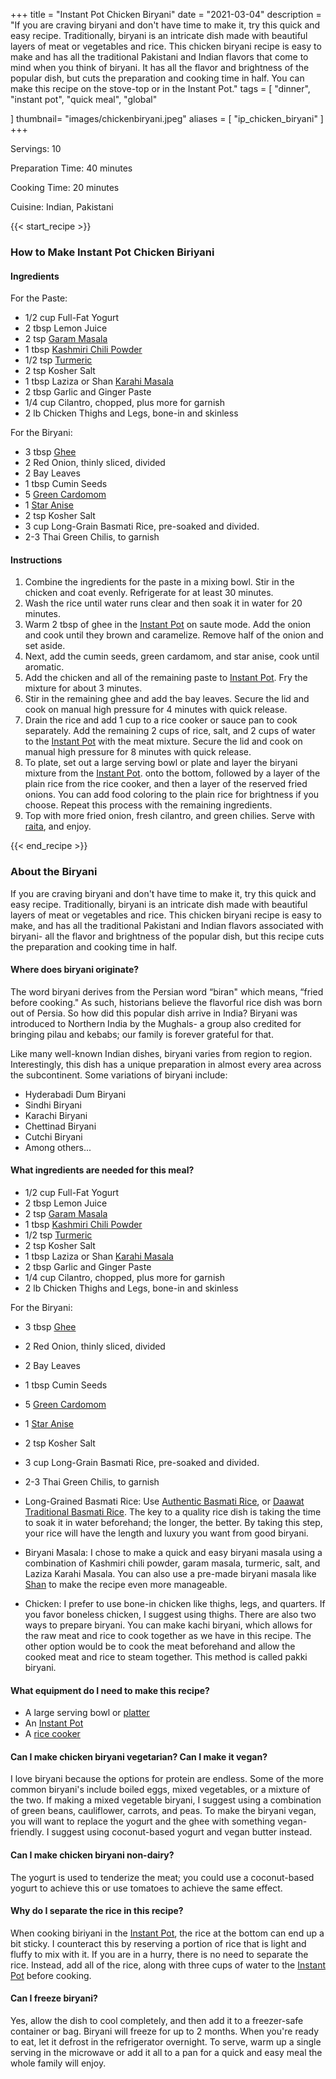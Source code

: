 +++
title = "Instant Pot Chicken Biryani"
date = "2021-03-04"
description = "If you are craving biryani and don't have time to make it, try this quick and easy recipe. Traditionally, biryani is an intricate dish made with beautiful layers of meat or vegetables and rice. This chicken biryani recipe is easy to make and has all the traditional Pakistani and Indian flavors that come to mind when you think of biryani. It has all the flavor and brightness of the popular dish, but cuts the preparation and cooking time in half. You can make this recipe on the stove-top or in the Instant Pot."
tags = [
    "dinner",
    "instant pot",
    "quick meal", 
    "global"
  
]
thumbnail= "images/chickenbiryani.jpeg"
aliases = [
    "ip_chicken_biryani"
]
+++

Servings: 10 <!--more-->

Preparation Time: 40 minutes 

Cooking Time: 20 minutes 

Cuisine: Indian, Pakistani

{{< start_recipe >}}

### How to Make Instant Pot Chicken Biriyani 

#### Ingredients 

For the Paste:

* 1/2 cup Full-Fat Yogurt 
* 2 tbsp Lemon Juice
* 2 tsp [Garam Masala](https://www.jamilghar.com/recipe/pakistani_garam_masala/) 
* 1 tbsp [Kashmiri Chili Powder](https://amzn.to/3jP2lMC)
* 1/2 tsp [Turmeric](https://amzn.to/3trObVj)
* 2 tsp Kosher Salt 
* 1 tbsp Laziza or Shan [Karahi Masala](https://amzn.to/2MYzcmx)
* 2 tbsp Garlic and Ginger Paste 
* 1/4 cup Cilantro, chopped, plus more for garnish
* 2 lb Chicken Thighs and Legs, bone-in and skinless 

For the Biryani: 

* 3 tbsp [Ghee](https://amzn.to/2ZkJkrW) 
* 2 Red Onion, thinly sliced, divided
* 2 Bay Leaves
* 1 tbsp Cumin Seeds
* 5 [Green Cardomom](https://amzn.to/3vBa5aw)
* 1 [Star Anise](https://amzn.to/3eOVFhc)
* 2 tsp Kosher Salt 
* 3 cup Long-Grain Basmati Rice, pre-soaked and divided. 
* 2-3 Thai Green Chilis, to garnish  

#### Instructions 

1. Combine the ingredients for the paste in a mixing bowl. Stir in the chicken and coat evenly. Refrigerate for at least 30 minutes. 
2. Wash the rice until water runs clear and then soak it in water for 20 minutes. 
3. Warm 2 tbsp of ghee in the [Instant Pot](https://amzn.to/3qfNYCZ) on saute mode. Add the onion and cook until they brown and caramelize. Remove half of the onion and set aside. 
4. Next, add the cumin seeds, green cardamom, and star anise, cook until aromatic. 
5. Add the chicken and all of the remaining paste to [Instant Pot](https://amzn.to/3qfNYCZ). Fry the mixture for about 3 minutes. 
6. Stir in the remaining ghee and add the bay leaves. Secure the lid and cook on manual high pressure for 4 minutes with quick release. 
7. Drain the rice and add 1 cup to a rice cooker or sauce pan to cook separately. Add the remaining 2 cups of rice, salt, and 2 cups of water to the [Instant Pot](https://amzn.to/3qfNYCZ) with the meat mixture. Secure the lid and cook on manual high pressure for 8 minutes with quick release. 
8. To plate, set out a large serving bowl or plate and layer the biryani mixture from the [Instant Pot](https://amzn.to/3qfNYCZ). onto the bottom, followed by a layer of the plain rice from the rice cooker, and then a layer of the reserved fried onions. You can add food coloring to the plain rice for brightness if you choose. Repeat this process with the remaining ingredients. 
9. Top with more fried onion, fresh cilantro, and green chilies. Serve with [raita](https://www.jamilghar.com/recipe/raita/), and enjoy.

{{< end_recipe >}}

### About the Biryani 

If you are craving biryani and don't have time to make it, try this quick and easy recipe. Traditionally, biryani is an intricate dish made with beautiful layers of meat or vegetables and rice. This chicken biryani recipe is easy to make, and has all the traditional Pakistani and Indian flavors associated with biryani- all the flavor and brightness of the popular dish, but this recipe cuts the preparation and cooking time in half.  

#### Where does biryani originate? 

The word biryani derives from the Persian word “biran" which means, “fried before cooking." As such, historians believe the flavorful rice dish was born out of Persia. So how did this popular dish arrive in India? Biryani was introduced to Northern India by the Mughals- a group also credited for bringing pilau and kebabs; our family is forever grateful for that.

Like many well-known Indian dishes, biryani varies from region to region. Interestingly, this dish has a unique preparation in almost every area across the subcontinent. Some variations of biryani include: 
* Hyderabadi Dum Biryani
* Sindhi Biryani 
* Karachi Biryani
* Chettinad Biryani 
* Cutchi Biryani 
* Among others...

#### What ingredients are needed for this meal?

* 1/2 cup Full-Fat Yogurt 
* 2 tbsp Lemon Juice
* 2 tsp [Garam Masala](https://www.jamilghar.com/recipe/pakistani_garam_masala/) 
* 1 tbsp [Kashmiri Chili Powder](https://amzn.to/3jP2lMC)
* 1/2 tsp [Turmeric](https://amzn.to/3trObVj)
* 2 tsp Kosher Salt 
* 1 tbsp Laziza or Shan [Karahi Masala](https://amzn.to/2MYzcmx)
* 2 tbsp Garlic and Ginger Paste 
* 1/4 cup Cilantro, chopped, plus more for garnish
* 2 lb Chicken Thighs and Legs, bone-in and skinless 

For the Biryani: 

* 3 tbsp [Ghee](https://amzn.to/2ZkJkrW) 
* 2 Red Onion, thinly sliced, divided
* 2 Bay Leaves
* 1 tbsp Cumin Seeds
* 5 [Green Cardomom](https://amzn.to/3vBa5aw)
* 1 [Star Anise](https://amzn.to/3eOVFhc)
* 2 tsp Kosher Salt 
* 3 cup Long-Grain Basmati Rice, pre-soaked and divided. 
* 2-3 Thai Green Chilis, to garnish  
* Long-Grained Basmati Rice: Use [Authentic Basmati Rice](https://amzn.to/3cuai6I), or [Daawat Traditional Basmati Rice](https://amzn.to/2PSJxRL). The key to a quality rice dish is taking the time to soak it in water beforehand; the longer, the better. By taking this step, your rice will have the length and luxury you want from good biryani.

* Biryani Masala: I chose to make a quick and easy biryani masala using a combination of Kashmiri chili powder, garam masala, turmeric, salt, and Laziza Karahi Masala. You can also use a pre-made biryani masala like [Shan](https://amzn.to/3cGWNk9) to make the recipe even more manageable. 

* Chicken: I prefer to use bone-in chicken like thighs, legs, and quarters. If you favor boneless chicken, I suggest using thighs. There are also two ways to prepare biryani. You can make kachi biryani, which allows for the raw meat and rice to cook together as we have in this recipe. The other option would be to cook the meat beforehand and allow the cooked meat and rice to steam together. This method is called pakki biryani. 

#### What equipment do I need to make this recipe?

* A large serving bowl or [platter](https://amzn.to/3oc3X5q)
* An [Instant Pot](https://amzn.to/3rJDIEg) 
* A [rice cooker](https://amzn.to/2OJpyED)

#### Can I make chicken biryani vegetarian? Can I make it vegan? 

I love biryani because the options for protein are endless. Some of the more common biryani's include boiled eggs, mixed vegetables, or a mixture of the two. If making a mixed vegetable biryani, I suggest using a combination of green beans, cauliflower, carrots, and peas. To make the biryani vegan, you will want to replace the yogurt and the ghee with something vegan-friendly. I suggest using coconut-based yogurt and vegan butter instead. 

#### Can I make chicken biryani non-dairy? 

The yogurt is used to tenderize the meat; you could use a coconut-based yogurt to achieve this or use tomatoes to achieve the same effect. 

#### Why do I separate the rice in this recipe? 

When cooking biriyani in the [Instant Pot](https://amzn.to/3rJDIEg), the rice at the bottom can end up a bit sticky. I counteract this by reserving a portion of rice that is light and fluffy to mix with it. If you are in a hurry, there is no need to separate the rice. Instead, add all of the rice, along with three cups of water to the [Instant Pot](https://amzn.to/3rJDIEg) before cooking. 

#### Can I freeze biryani?

Yes, allow the dish to cool completely, and then add it to a freezer-safe container or bag. Biryani will freeze for up to 2 months. When you're ready to eat, let it defrost in the refrigerator overnight. To serve, warm up a single serving in the microwave or add it all to a pan for a quick and easy meal the whole family will enjoy.

